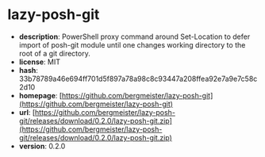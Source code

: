 # lazy-posh-git

- **description**: PowerShell proxy command around Set-Location to defer import of posh-git module until one changes working directory to the root of a git directory.
- **license**: MIT
- **hash**: 33b78789a46e694ff701d5f897a78a98c8c93447a208ffea92e7a9e7c58c2d10
- **homepage**: [https://github.com/bergmeister/lazy-posh-git](https://github.com/bergmeister/lazy-posh-git)
- **url**: [https://github.com/bergmeister/lazy-posh-git/releases/download/0.2.0/lazy-posh-git.zip](https://github.com/bergmeister/lazy-posh-git/releases/download/0.2.0/lazy-posh-git.zip)
- **version**: 0.2.0

